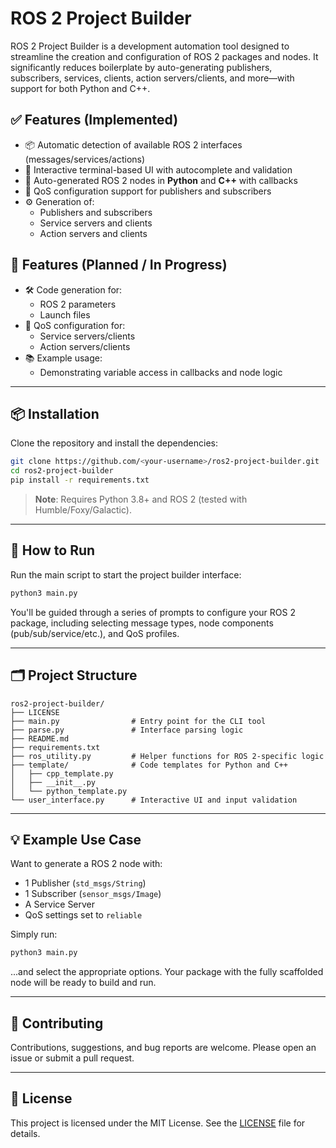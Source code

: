 # ROS 2 Project Builder

ROS 2 Project Builder is a development automation tool designed to streamline the creation and configuration of ROS 2 packages and nodes. It significantly reduces boilerplate by auto-generating publishers, subscribers, services, clients, action servers/clients, and more—with support for both Python and C++.

## ✅ Features (Implemented)

- 📦 Automatic detection of available ROS 2 interfaces (messages/services/actions)
- 🧠 Interactive terminal-based UI with autocomplete and validation
- 🔄 Auto-generated ROS 2 nodes in **Python** and **C++** with callbacks
- 🧭 QoS configuration support for publishers and subscribers
- ⚙️ Generation of:
  - Publishers and subscribers 
  - Service servers and clients
  - Action servers and clients

## 🚧 Features (Planned / In Progress)

- 🛠 Code generation for:
  - ROS 2 parameters
  - Launch files
- 🧭 QoS configuration for:
  - Service servers/clients
  - Action servers/clients
- 📚 Example usage:
  - Demonstrating variable access in callbacks and node logic

---

## 📦 Installation

Clone the repository and install the dependencies:

```bash
git clone https://github.com/<your-username>/ros2-project-builder.git
cd ros2-project-builder
pip install -r requirements.txt
````

> **Note**: Requires Python 3.8+ and ROS 2 (tested with Humble/Foxy/Galactic).

---

## 🚀 How to Run

Run the main script to start the project builder interface:

```bash
python3 main.py
```

You'll be guided through a series of prompts to configure your ROS 2 package, including selecting message types, node components (pub/sub/service/etc.), and QoS profiles.

---

## 🗂 Project Structure

```
ros2-project-builder/
├── LICENSE
├── main.py                # Entry point for the CLI tool
├── parse.py               # Interface parsing logic
├── README.md
├── requirements.txt
├── ros_utility.py         # Helper functions for ROS 2-specific logic
├── template/              # Code templates for Python and C++
│   ├── cpp_template.py
│   ├── __init__.py
│   └── python_template.py
└── user_interface.py      # Interactive UI and input validation
```

---

## 💡 Example Use Case

Want to generate a ROS 2 node with:

* 1 Publisher (`std_msgs/String`)
* 1 Subscriber (`sensor_msgs/Image`)
* A Service Server
* QoS settings set to `reliable`

Simply run:

```bash
python3 main.py
```

...and select the appropriate options. Your package with the fully scaffolded node will be ready to build and run.

---

## 📌 Contributing

Contributions, suggestions, and bug reports are welcome. Please open an issue or submit a pull request.

---

## 📄 License

This project is licensed under the MIT License. See the [LICENSE](./LICENSE) file for details.

```
